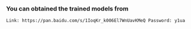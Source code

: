 ### You can obtained the trained models from <br/>
    Link: https://pan.baidu.com/s/1IoqKr_k006El7WnUavKMeQ Password: y1ua


